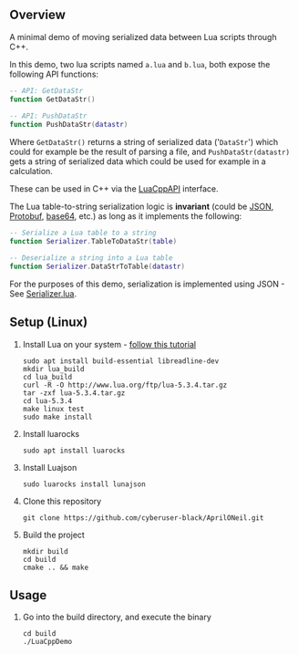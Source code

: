 ## Overview
A minimal demo of moving serialized data between Lua scripts through C++.

In this demo, two lua scripts named ```a.lua``` and ```b.lua```, both expose the following API functions:
```lua
-- API: GetDataStr
function GetDataStr()
    
-- API: PushDataStr
function PushDataStr(datastr)
```
Where ```GetDataStr()``` returns a string of serialized data ('```DataStr```') which could for example be the result of parsing a file,
and ```PushDataStr(datastr)``` gets a string of serialized data which could be used for example in a calculation.

These can be used in C++ via the [LuaCppAPI](LuaCppAPI/LuaCppAPI.h) interface. 

The Lua table-to-string serialization logic is <b>invariant</b> (could be [JSON](https://www.json.org/json-en.html), [Protobuf](https://developers.google.com/protocol-buffers/docs/encoding), [base64](https://www.base64decode.org/), etc.) as long as it implements the following:
```lua
-- Serialize a Lua table to a string
function Serializer.TableToDataStr(table)

-- Deserialize a string into a Lua table
function Serializer.DataStrToTable(datastr)
```

For the purposes of this demo, serialization is implemented using JSON - See [Serializer.lua](LuaCppAPI/Serializer.lua). 
## Setup (Linux)
1) Install Lua on your system - [follow this tutorial](https://www.tecmint.com/install0lua0in-centos-ubuntu-linux)
    ```shell
   sudo apt install build-essential libreadline-dev
   mkdir lua_build
   cd lua_build
   curl -R -O http://www.lua.org/ftp/lua-5.3.4.tar.gz
   tar -zxf lua-5.3.4.tar.gz
   cd lua-5.3.4
   make linux test
   sudo make install
    ```
2) Install luarocks
   ```shell
   sudo apt install luarocks
   ```
3) Install Luajson
   ```shell
   sudo luarocks install lunajson
   ```
4) Clone this repository
   ```shell
   git clone https://github.com/cyberuser-black/AprilONeil.git
   ```
5) Build the project
   ```shell
   mkdir build
   cd build
   cmake .. && make
   ```

## Usage
1) Go into the build directory, and execute the binary
   ```shell
   cd build
   ./LuaCppDemo
   ```
   